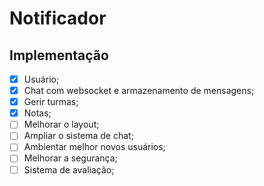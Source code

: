 # Notificador

## Implementação
 - [X] Usuário;
 - [X] Chat com websocket e armazenamento de mensagens;
 - [X] Gerir turmas;
 - [X] Notas;
 - [ ] Melhorar o layout;
 - [ ] Ampliar o sistema de chat;
 - [ ] Ambientar melhor novos usuários;
 - [ ] Melhorar a segurança;
 - [ ] Sistema de avaliação;